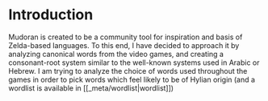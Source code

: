 # Introduction

Mudoran is created to be a community tool for inspiration and basis of Zelda-based languages. To this end, I have decided to approach it by analyzing canonical words from the video games, and creating a consonant-root system similar to the well-known systems used in Arabic or Hebrew. I am trying to analyze the choice of words used throughout the games in order to pick words which feel likely to be of Hylian origin (and a wordlist is available in [[_meta/wordlist|wordlist]])
